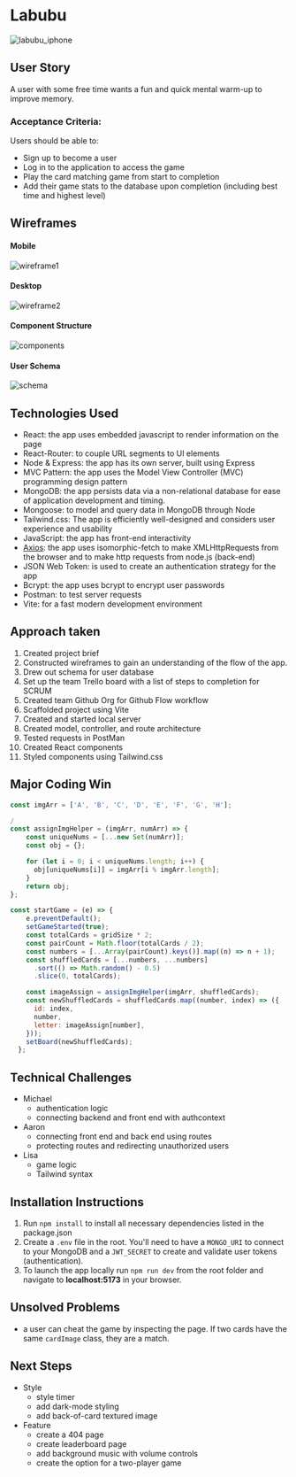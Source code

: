 # Labubu

![labubu_iphone](./src/assets/iphone_mockup_sm.png)

## User Story

A user with some free time wants a fun and quick mental warm-up to improve memory.

### Acceptance Criteria:

Users should be able to:

- Sign up to become a user
- Log in to the application to access the game
- Play the card matching game from start to completion
- Add their game stats to the database upon completion (including best time and highest level)

## Wireframes

#### Mobile

![wireframe1](./src/assets/wireframe_mobile.png)

#### Desktop

![wireframe2](./src/assets/wireframe_desktop.png)

#### Component Structure

![components](./src/assets/component_structure.png)

#### User Schema

![schema](./src/assets/user_schema.png)

## Technologies Used

- React: the app uses embedded javascript to render information on the page
- React-Router: to couple URL segments to UI elements
- Node & Express: the app has its own server, built using Express
- MVC Pattern: the app uses the Model View Controller (MVC) programming design pattern
- MongoDB: the app persists data via a non-relational database for ease of application development and timing.
- Mongoose: to model and query data in MongoDB through Node
- Tailwind.css: The app is efficiently well-designed and considers user experience and usability
- JavaScript: the app has front-end interactivity
- [Axios](https://axios-http.com/docs/intro): the app uses isomorphic-fetch to make XMLHttpRequests from the browser and to make http requests from node.js (back-end)
- JSON Web Token: is used to create an authentication strategy for the app
- Bcrypt: the app uses bcrypt to encrypt user passwords
- Postman: to test server requests
- Vite: for a fast modern development environment

## Approach taken

1. Created project brief
2. Constructed wireframes to gain an understanding of the flow of the app.
3. Drew out schema for user database
4. Set up the team Trello board with a list of steps to completion for SCRUM
5. Created team Github Org for Github Flow workflow
6. Scaffolded project using Vite
7. Created and started local server
8. Created model, controller, and route architecture
9. Tested requests in PostMan
10. Created React components
11. Styled components using Tailwind.css

## Major Coding Win

```js
const imgArr = ['A', 'B', 'C', 'D', 'E', 'F', 'G', 'H'];

/
const assignImgHelper = (imgArr, numArr) => {
    const uniqueNums = [...new Set(numArr)];
    const obj = {};

    for (let i = 0; i < uniqueNums.length; i++) {
      obj[uniqueNums[i]] = imgArr[i % imgArr.length];
    }
    return obj;
};

const startGame = (e) => {
    e.preventDefault();
    setGameStarted(true);
    const totalCards = gridSize * 2;
    const pairCount = Math.floor(totalCards / 2);
    const numbers = [...Array(pairCount).keys()].map((n) => n + 1);
    const shuffledCards = [...numbers, ...numbers]
      .sort(() => Math.random() - 0.5)
      .slice(0, totalCards);

    const imageAssign = assignImgHelper(imgArr, shuffledCards);
    const newShuffledCards = shuffledCards.map((number, index) => ({
      id: index,
      number,
      letter: imageAssign[number],
    }));
    setBoard(newShuffledCards);
  };
```

## Technical Challenges

- Michael
  - authentication logic
  - connecting backend and front end with authcontext
- Aaron
  - connecting front end and back end using routes
  - protecting routes and redirecting unauthorized users
- Lisa
  - game logic
  - Tailwind syntax

## Installation Instructions

1. Run `npm install` to install all necessary dependencies listed in the package.json
2. Create a `.env` file in the root. You'll need to have a `MONGO_URI` to connect to your MongoDB and a `JWT_SECRET` to create and validate user tokens (authentication).
3. To launch the app locally run `npm run dev` from the root folder and navigate to **localhost:5173** in your browser.

## Unsolved Problems

- a user can cheat the game by inspecting the page. If two cards have the same `cardImage` class, they are a match.

## Next Steps

- Style
  - style timer
  - add dark-mode styling
  - add back-of-card textured image
- Feature
  - create a 404 page
  - create leaderboard page
  - add background music with volume controls
  - create the option for a two-player game
